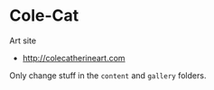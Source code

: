 # Cole-Cat

Art site

* http://colecatherineart.com

Only change stuff in the `content` and `gallery` folders.
